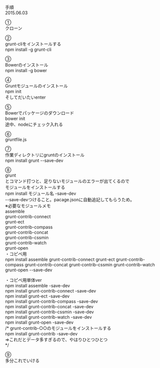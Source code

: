 手順  
2015.06.03  

①  
クローン

②  
grunt-cliをインストールする  
npm install -g grunt-cli  

③  
Bowerのインストール  
npm install -g bower  

④  
Gruntモジュールのインストール  
npm init  
そしてだいたいenter  

⑤  
Bowerでパッケージのダウンロード  
bower init  
途中、nodeにチェック入れる  

⑥  
gruntfile.js  

⑦  
作業ディレクトリにgruntのインストール  
npm install grunt --save-dev  

⑧  
grunt  
とコマンド打つと、足りないモジュールのエラーが出てくるので  
モジュールをインストールする  
npm install モジュール名 -save-dev  
--save-devつけること。pacage.jsonに自動追記してもらうため。  
※必要なモジュールメモ  
assemble  
grunt-contrib-connect  
grunt-ect  
grunt-contrib-compass  
grunt-contrib-concat  
grunt-contrib-cssmin  
grunt-contrib-watch  
grunt-open  
・コピペ用  
npm install assemble grunt-contrib-connect grunt-ect grunt-contrib-compass grunt-contrib-concat grunt-contrib-cssmin grunt-contrib-watch grunt-open --save-dev  

・コピペ用単体ver  
npm install assemble -save-dev  
npm install grunt-contrib-connect -save-dev  
npm install grunt-ect -save-dev  
npm install grunt-contrib-compass -save-dev  
npm install grunt-contrib-concat -save-dev  
npm install grunt-contrib-cssmin -save-dev  
npm install grunt-contrib-watch -save-dev  
npm install grunt-open -save-dev  
/*
grunt-contrib-○○のモジュールをインストールする  
npm install grunt-contrib -save-dev  
⇒これだとデータ多すぎるので、やはりひとつひとつ  
*/  

⑨  
多分これでいける  
